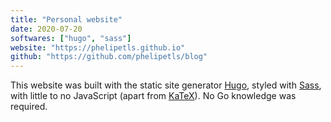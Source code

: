 ```yaml
---
title: "Personal website"
date: 2020-07-20
softwares: ["hugo", "sass"]
website: "https://phelipetls.github.io"
github: "https://github.com/phelipetls/blog"
---
```


This website was built with the static site generator [Hugo], styled with
[Sass], with little to no JavaScript (apart from [KaTeX]). No Go knowledge was
required.

[Hugo]: https://gohugo.io/
[Sass]: https://sass-lang.com/
[KaTeX]: https://katex.org/
